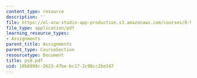 ```yaml
---
content_type: resource
description: ''
file: https://ol-ocw-studio-app-production.s3.amazonaws.com/courses/8-942-cosmology-fall-2001/10b8898c262347bebc172c98cc2be147_ps8.pdf
file_type: application/pdf
learning_resource_types:
- Assignments
parent_title: Assignments
parent_type: CourseSection
resourcetype: Document
title: ps8.pdf
uid: 10b8898c-2623-47be-bc17-2c98cc2be147
---
```

